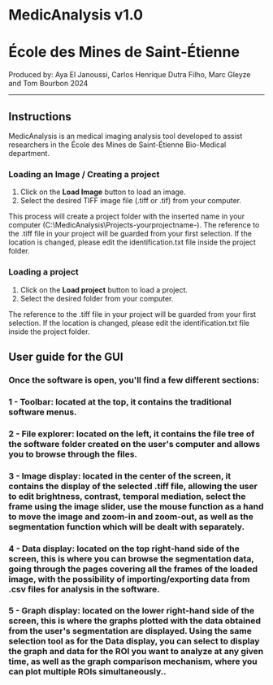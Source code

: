 # MedicAnalysis v1.0
# École des Mines de Saint-Étienne

Produced by: Aya El Janoussi, Carlos Henrique Dutra Filho, Marc Gleyze and Tom Bourbon
2024

---

## Instructions

MedicAnalysis is an medical imaging analysis tool developed to assist researchers in the École des Mines de Saint-Étienne Bio-Medical department.

### Loading an Image / Creating a project

1. Click on the **Load Image** button to load an image.
2. Select the desired TIFF image file (.tiff or .tif) from your computer.

This process will create a project folder with the inserted name in your computer (C:\MedicAnalysis\Projects\-yourprojectname-).
The reference to the .tiff file in your project will be guarded from your first selection. If the location is changed, please edit the identification.txt file inside the project folder.

### Loading a project

1. Click on the **Load project** button to load a project.
2. Select the desired folder from your computer.

The reference to the .tiff file in your project will be guarded from your first selection. If the location is changed, please edit the identification.txt file inside the project folder.

## User guide for the GUI

### Once the software is open, you'll find a few different sections:
### 1 - Toolbar: located at the top, it contains the traditional software menus.
### 2 - File explorer: located on the left, it contains the file tree of the software folder created on the user's computer and allows you to browse through the files.
### 3 - Image display: located in the center of the screen, it contains the display of the selected .tiff file, allowing the user to edit brightness, contrast, temporal mediation, select the frame using the image slider, use the mouse function as a hand to move the image and zoom-in and zoom-out, as well as the segmentation function which will be dealt with separately.
### 4 - Data display: located on the top right-hand side of the screen, this is where you can browse the segmentation data, going through the pages covering all the frames of the loaded image, with the possibility of importing/exporting data from .csv files for analysis in the software.
### 5 - Graph display: located on the lower right-hand side of the screen, this is where the graphs plotted with the data obtained from the user's segmentation are displayed. Using the same selection tool as for the Data display, you can select to display the graph and data for the ROI you want to analyze at any given time, as well as the graph comparison mechanism, where you can plot multiple ROIs simultaneously..


